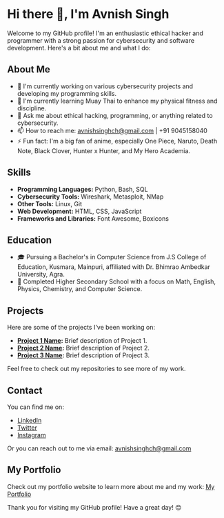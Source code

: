 # Hi there 👋, I'm Avnish Singh

Welcome to my GitHub profile! I'm an enthusiastic ethical hacker and programmer with a strong passion for cybersecurity and software development. Here's a bit about me and what I do:

## About Me

- 🔭 I'm currently working on various cybersecurity projects and developing my programming skills.
- 🌱 I'm currently learning Muay Thai to enhance my physical fitness and discipline.
- 💬 Ask me about ethical hacking, programming, or anything related to cybersecurity.
- 📫 How to reach me: avnishsinghch@gmail.com | +91 9045158040
- ⚡ Fun fact: I'm a big fan of anime, especially One Piece, Naruto, Death Note, Black Clover, Hunter x Hunter, and My Hero Academia.

## Skills

- **Programming Languages:** Python, Bash, SQL
- **Cybersecurity Tools:** Wireshark, Metasploit, NMap
- **Other Tools:** Linux, Git
- **Web Development:** HTML, CSS, JavaScript
- **Frameworks and Libraries:** Font Awesome, Boxicons

## Education

- 🎓 Pursuing a Bachelor's in Computer Science from J.S College of Education, Kusmara, Mainpuri, affiliated with Dr. Bhimrao Ambedkar University, Agra.
- 🏫 Completed Higher Secondary School with a focus on Math, English, Physics, Chemistry, and Computer Science.

## Projects

Here are some of the projects I've been working on:

- **[Project 1 Name](#):** Brief description of Project 1.
- **[Project 2 Name](#):** Brief description of Project 2.
- **[Project 3 Name](#):** Brief description of Project 3.

Feel free to check out my repositories to see more of my work.

## Contact

You can find me on:

- [LinkedIn](#)
- [Twitter](#)
- [Instagram](#)

Or you can reach out to me via email: avnishsinghch@gmail.com

## My Portfolio

Check out my portfolio website to learn more about me and my work: [My Portfolio](avnish-S/avnishsingh.github.io)

Thank you for visiting my GitHub profile! Have a great day! 😊
